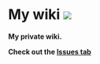 # My wiki ![](https://img.shields.io/badge/Wiki-private-green)
**My private wiki.<br/>**


**Check out the [Issues tab](https://github.com/kokocan12/my-wiki/issues)**

